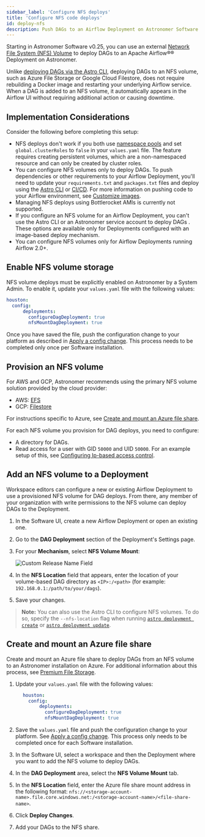 ```yaml
---
sidebar_label: 'Configure NFS deploys'
title: 'Configure NFS code deploys'
id: deploy-nfs
description: Push DAGs to an Airflow Deployment on Astronomer Software using an external NFS volume.
---
```


Starting in Astronomer Software v0.25, you can use an external [Network File System (NFS) Volume](https://kubernetes.io/docs/concepts/storage/volumes/#nfs) to deploy DAGs to an Apache Airflow®® Deployment on Astronomer.

Unlike [deploying DAGs via the Astro CLI](deploy-cli.md), deploying DAGs to an NFS volume, such as Azure File Storage or Google Cloud Filestore, does not require rebuilding a Docker image and restarting your underlying Airflow service. When a DAG is added to an NFS volume, it automatically appears in the Airflow UI without requiring additional action or causing downtime.

## Implementation Considerations

Consider the following before completing this setup:

- NFS deploys don't work if you both use [namespace pools](namespace-pools.md) and set `global.clusterRoles` to `false` in your `values.yaml` file. The feature requires creating persistent volumes, which are a non-namespaced resource and can only be created by cluster roles.
- You can configure NFS volumes only to deploy DAGs. To push dependencies or other requirements to your Airflow Deployment, you'll need to update your `requirements.txt` and `packages.txt` files and deploy using the [Astro CLI](deploy-cli.md) or [CI/CD](ci-cd.md). For more information on pushing code to your Airflow environment, see [Customize images](customize-image.md).
- Managing NFS deploys using Bottlerocket AMIs is currently not supported.
- If you configure an NFS volume for an Airflow Deployment, you can't use the Astro CLI or an Astronomer service account to deploy DAGs . These options are available only for Deployments configured with an image-based deploy mechanism.
- You can configure NFS volumes only for Airflow Deployments running Airflow 2.0+.

## Enable NFS volume storage

NFS volume deploys must be explicitly enabled on Astronomer by a System Admin. To enable it, update your `values.yaml` file with the following values:

```yaml
houston:
  config:
      deployments:
        configureDagDeployment: true
        nfsMountDagDeployment: true
```

Once you have saved the file, push the configuration change to your platform as described in [Apply a config change](apply-platform-config.md). This process needs to be completed only once per Software installation.

## Provision an NFS volume

For AWS and GCP, Astronomer recommends using the primary NFS volume solution provided by the cloud provider:

* AWS: [EFS](https://docs.aws.amazon.com/efs/latest/ug/getting-started.html)
* GCP: [Filestore](https://cloud.google.com/filestore/docs/creating-instances)

For instructions specific to Azure, see [Create and mount an Azure file share](#create-and-mount-an-azure-file-share).

For each NFS volume you provision for DAG deploys, you need to configure:

* A directory for DAGs.
* Read access for a user with GID `50000` and UID `50000`. For an example setup of this, see [Configuring Ip-based access control](https://cloud.google.com/filestore/docs/creating-instances#configuring_ip-based_access_control).

## Add an NFS volume to a Deployment

Workspace editors can configure a new or existing Airflow Deployment to use a provisioned NFS volume for DAG deploys. From there, any member of your organization with write permissions to the NFS volume can deploy DAGs to the Deployment.

1. In the Software UI, create a new Airflow Deployment or open an existing one.
2. Go to the **DAG Deployment** section of the Deployment's Settings page.
3. For your **Mechanism**, select **NFS Volume Mount**:

    ![Custom Release Name Field](/img/software/nfs.png)

4. In the **NFS Location** field that appears, enter the location of your volume-based DAG directory as `<IP>:/<path>` (for example: `192.168.0.1:/path/to/your/dags`).
5. Save your changes.

> **Note:** You can also use the  Astro CLI to configure NFS volumes. To do so, specify the `--nfs-location` flag when running [`astro deployment create`](https://www.astronomer.io/docs/astro/cli/astro-deployment-create) or [`astro deployment update`](https://www.astronomer.io/docs/astro/cli/astro-deployment-update).

## Create and mount an Azure file share

Create and mount an Azure file share to deploy DAGs from an NFS volume to an Astronomer installation on Azure. For additional information about this process, see [Premium File Storage](https://docs.microsoft.com/en-us/azure/storage/files/storage-files-how-to-create-nfs-shares?tabs=azure-portal).

1. Update your `values.yaml` file with the following values:

  ```yaml
        houston:
          config:
              deployments:
                configureDagDeployment: true
                nfsMountDagDeployment: true
  ```

2. Save the `values.yaml` file and push the configuration change to your platform. See [Apply a config change](apply-platform-config.md). This process only needs to be completed once for each Software installation.

3. In the Software UI, select a workspace and then the Deployment where you want to add the NFS volume to deploy DAGs.

4. In the **DAG Deployment** area, select the **NFS Volume Mount** tab.

5. In the **NFS Location** field, enter the Azure file share mount address in the following format: `nfs://<storage-account-name>.file.core.windows.net:/<storage-account-name>/<file-share-name>`.

6. Click **Deploy Changes**.

7. Add your DAGs to the NFS share.
